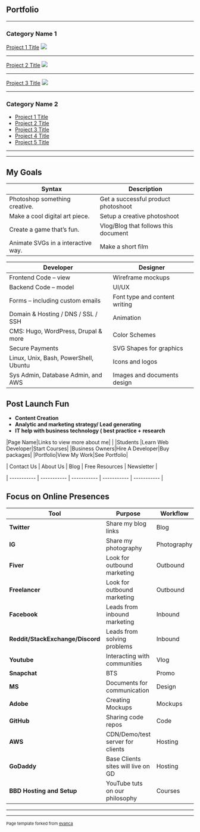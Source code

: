## Portfolio

---

### Category Name 1 

[Project 1 Title](/sample_page)
<img src="images/dummy_thumbnail.jpg?raw=true"/>

---
[Project 2 Title](/pdf/sample_presentation.pdf)
<img src="images/dummy_thumbnail.jpg?raw=true"/>

---
[Project 3 Title](http://example.com/)
<img src="images/dummy_thumbnail.jpg?raw=true"/>

---

### Category Name 2

- [Project 1 Title](http://example.com/)
- [Project 2 Title](http://example.com/)
- [Project 3 Title](http://example.com/)
- [Project 4 Title](http://example.com/)
- [Project 5 Title](http://example.com/)

---

---



## My Goals
| Syntax      | Description |
| ----------- | ----------- |
| Photoshop something creative.  | Get a successful product photoshoot       |
| Make a cool digital art piece. | Setup a creative photoshoot        |
| Create a game that’s fun.      | Vlog/Blog that follows this document      |
| Animate SVGs in a interactive way.   | Make a short film        |


| Developer| Designer|
| ----------- | ----------- |
| Frontend Code – view | Wireframe mockups |
| Backend Code – model | UI/UX |
| Forms – including custom emails | Font type and content writing  |
| Domain & Hosting / DNS / SSL / SSH | Animation |
| CMS: Hugo, WordPress, Drupal & more | Color Schemes |
| Secure Payments | SVG Shapes for graphics |
| Linux, Unix, Bash, PowerShell, Ubuntu | Icons and logos |
| Sys Admin, Database Admin, and AWS | Images and documents design |

## Post Launch Fun
- **Content Creation**
- **Analytic and marketing strategy/ Lead generating**
- **IT help with business technology ( best practice + research**

|Page Name|Links to view more about me|  |
|Students |Learn Web Developer|Start Courses|
|Business Owners|Hire A Developer|Buy packages|
|Portfolio|View My Work|See Portfolio|

| Contact Us | About Us | Blog | Free Resources | Newsletter |

| ----------- | ----------- | ----------- | ----------- | ----------- |

## **Focus on Online Presences**
|**Tool**|Purpose|Workflow|
| ----------- | ----------- | ----------- |
|**Twitter**|Share my blog links|Blog|
|**IG**|Share my photography|Photography|
|**Fiver**|Look for outbound marketing|Outbound|
|**Freelancer**|Look for outbound marketing|Outbound|
|**Facebook**|Leads from inbound marketing|Inbound|
|**Reddit/StackExchange/Discord**|Leads from solving problems|Inbound|
|**Youtube**|Interacting with communities|Vlog|
|**Snapchat**|BTS|Promo|
|**MS**|Documents for communication|Design|
|**Adobe**|Creating Mockups|Mockups|
|**GitHub**|Sharing code repos|Code|
|**AWS**|CDN/Demo/test server for clients|Hosting|
|**GoDaddy**|Base Clients sites will live on GD|Hosting|
|**BBD Hosting and Setup**|YouTube tuts on our philosophy|Courses|
---


---
<p style="font-size:11px">Page template forked from <a href="https://github.com/evanca/quick-portfolio">evanca</a></p>
<!-- Remove above link if you don't want to attibute -->
